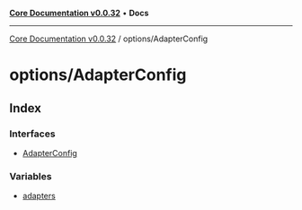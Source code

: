 [**Core Documentation v0.0.32**](../../README.md) • **Docs**

***

[Core Documentation v0.0.32](../../modules.md) / options/AdapterConfig

# options/AdapterConfig

## Index

### Interfaces

- [AdapterConfig](interfaces/AdapterConfig.md)

### Variables

- [adapters](variables/adapters.md)
